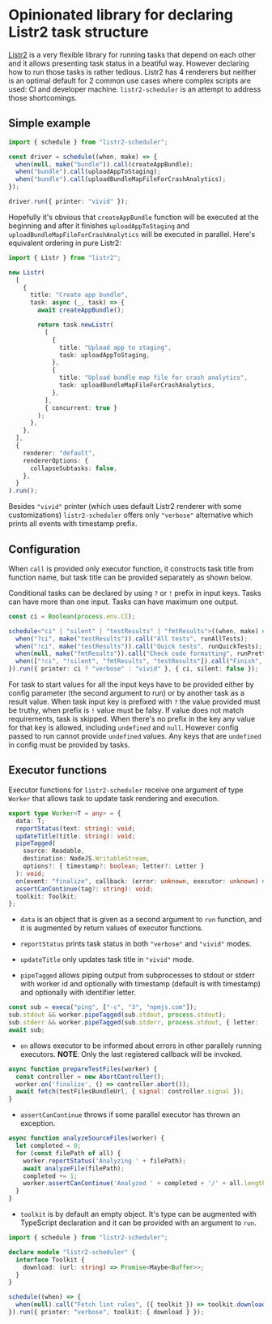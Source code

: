 # Opinionated library for declaring Listr2 task structure

[Listr2](https://listr2.kilic.dev) is a very flexible library for running tasks that
depend on each other and it allows presenting task status in a beatiful way.
However declaring how to run those tasks is rather tedious. Listr2 has 4 renderers
but neither is an optimal default for 2 common use cases where complex scripts are used:
CI and developer machine. `listr2-scheduler` is an attempt to address those shortcomings.

## Simple example

```TypeScript
import { schedule } from "listr2-scheduler";

const driver = schedule((when, make) => {
  when(null, make("bundle")).call(createAppBundle);
  when("bundle").call(uploadAppToStaging);
  when("bundle").call(uploadBundleMapFileForCrashAnalytics);
});

driver.run({ printer: "vivid" });
```

Hopefully it's obvious that `createAppBundle` function will be executed at the beginning
and after it finishes `uploadAppToStaging` and `uploadBundleMapFileForCrashAnalytics` will
be executed in parallel. Here's equivalent ordering in pure Listr2:

```TypeScript
import { Listr } from "listr2";

new Listr(
  [
    {
      title: "Create app bundle",
      task: async (_, task) => {
        await createAppBundle();

        return task.newListr(
          [
            {
              title: "Upload app to staging",
              task: uploadAppToStaging,
            },
            {
              title: "Upload bundle map file for crash analytics",
              task: uploadBundleMapFileForCrashAnalytics,
            },
          ],
          { concurrent: true }
        );
      },
    },
  ],
  {
    renderer: "default",
    rendererOptions: {
      collapseSubtasks: false,
    },
  }
).run();
```

Besides `"vivid"` printer (which uses default Listr2 renderer with some customizations)
`listr2-scheduler` offers only `"verbose"` alternative which prints all events with
timestamp prefix.

## Configuration

When `call` is provided only executor function, it constructs task title from
function name, but task title can be provided separately as shown below.

Conditional tasks can be declared by using `?` or `!` prefix in input keys. Tasks can
have more than one input. Tasks can have maximum one output.

```TypeScript
const ci = Boolean(process.env.CI);

schedule<"ci" | "silent" | "testResults" | "fmtResults">((when, make) => {
  when("?ci", make("testResults")).call("All tests", runAllTests);
  when("!ci", make("testResults")).call("Quick tests", runQuickTests);
  when(null, make("fmtResults")).call("Check code formatting", runPrettier);
  when(["!ci", "!silent", "fmtResults", "testResults"]).call("Finish", showDoneAlert);
}).run({ printer: ci ? "verbose" : "vivid" }, { ci, silent: false });
```

For task to start values for all the input keys have to be provided either by config
parameter (the second argument to run) or by another task as a result value. When task
input key is prefixed with `?` the value provided must be truthy, when prefix is `!` value
must be falsy. If value does not match requirements, task is skipped. When there's no
prefix in the key any value for that key is allowed, including `undefined` and `null`.
However config passed to run cannot provide `undefined` values. Any keys that are
`undefined` in config must be provided by tasks.

## Executor functions

Executor functions for `listr2-scheduler` receive one argument of type `Worker` that
allows task to update task rendering and execution.

```TypeScript
export type Worker<T = any> = {
  data: T;
  reportStatus(text: string): void;
  updateTitle(title: string): void;
  pipeTagged(
    source: Readable,
    destination: NodeJS.WritableStream,
    options?: { timestamp?: boolean; letter?: Letter }
  ): void;
  on(event: "finalize", callback: (error: unknown, executor: unknown) => void): void;
  assertCanContinue(tag?: string): void;
  toolkit: Toolkit;
};
```

- `data` is an object that is given as a second argument to `run` function, and it
  is augmented by return values of executor functions.

- `reportStatus` prints task status in both `"verbose"` and `"vivid"` modes.

- `updateTitle` only updates task title in `"vivid"` mode.

- `pipeTagged` allows piping output from subprocesses to stdout or stderr with worker
  id and optionally with timestamp (default is with timestamp) and optionally with
  identifier letter.

```TypeScript
const sub = execa("ping", ["-c", "3", "npmjs.com"]);
sub.stdout && worker.pipeTagged(sub.stdout, process.stdout);
sub.stderr && worker.pipeTagged(sub.stderr, process.stdout, { letter: 'E' });
await sub;
```

- `on` allows executor to be informed about errors in other parallely running executors.
  **NOTE**: Only the last registered callback will be invoked.

```JavaScript
async function prepareTestFiles(worker) {
  const controller = new AbortController();
  worker.on('finalize', () => controller.abort());
  await fetch(testFilesBundleUrl, { signal: controller.signal });
}
```

- `assertCanContinue` throws if some parallel executor has thrown an exception.

```JavaScript
async function analyzeSourceFiles(worker) {
  let completed = 0;
  for (const filePath of all) {
    worker.reportStatus('Analyzing ' + filePath);
    await analyzeFile(filePath);
    completed += 1;
    worker.assertCanContinue('Analyzed ' + completed + '/' + all.length);
  }
}
```

- `toolkit` is by default an empty object. It's type can be augmented with TypeScript
  declaration and it can be provided with an argument to `run`.

```TypeScript
import { schedule } from "listr2-scheduler";

declare module "listr2-scheduler" {
  interface Toolkit {
    download: (url: string) => Promise<Maybe<Buffer>>;
  }
}

schedule((when) => {
  when(null).call("Fetch lint rules", ({ toolkit }) => toolkit.download(lintUrl));
}).run({ printer: "verbose", toolkit: { download } });
```

